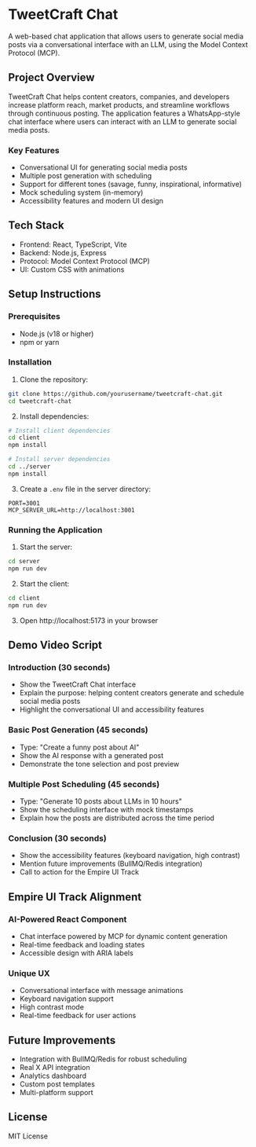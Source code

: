 # TweetCraft Chat

A web-based chat application that allows users to generate social media posts via a conversational interface with an LLM, using the Model Context Protocol (MCP).

## Project Overview

TweetCraft Chat helps content creators, companies, and developers increase platform reach, market products, and streamline workflows through continuous posting. The application features a WhatsApp-style chat interface where users can interact with an LLM to generate social media posts.

### Key Features

- Conversational UI for generating social media posts
- Multiple post generation with scheduling
- Support for different tones (savage, funny, inspirational, informative)
- Mock scheduling system (in-memory)
- Accessibility features and modern UI design

## Tech Stack

- Frontend: React, TypeScript, Vite
- Backend: Node.js, Express
- Protocol: Model Context Protocol (MCP)
- UI: Custom CSS with animations

## Setup Instructions

### Prerequisites

- Node.js (v18 or higher)
- npm or yarn

### Installation

1. Clone the repository:
```bash
git clone https://github.com/yourusername/tweetcraft-chat.git
cd tweetcraft-chat
```

2. Install dependencies:
```bash
# Install client dependencies
cd client
npm install

# Install server dependencies
cd ../server
npm install
```

3. Create a `.env` file in the server directory:
```
PORT=3001
MCP_SERVER_URL=http://localhost:3001
```

### Running the Application

1. Start the server:
```bash
cd server
npm run dev
```

2. Start the client:
```bash
cd client
npm run dev
```

3. Open http://localhost:5173 in your browser

## Demo Video Script

### Introduction (30 seconds)
- Show the TweetCraft Chat interface
- Explain the purpose: helping content creators generate and schedule social media posts
- Highlight the conversational UI and accessibility features

### Basic Post Generation (45 seconds)
- Type: "Create a funny post about AI"
- Show the AI response with a generated post
- Demonstrate the tone selection and post preview

### Multiple Post Scheduling (45 seconds)
- Type: "Generate 10 posts about LLMs in 10 hours"
- Show the scheduling interface with mock timestamps
- Explain how the posts are distributed across the time period

### Conclusion (30 seconds)
- Show the accessibility features (keyboard navigation, high contrast)
- Mention future improvements (BullMQ/Redis integration)
- Call to action for the Empire UI Track

## Empire UI Track Alignment

### AI-Powered React Component
- Chat interface powered by MCP for dynamic content generation
- Real-time feedback and loading states
- Accessible design with ARIA labels

### Unique UX
- Conversational interface with message animations
- Keyboard navigation support
- High contrast mode
- Real-time feedback for user actions

## Future Improvements

- Integration with BullMQ/Redis for robust scheduling
- Real X API integration
- Analytics dashboard
- Custom post templates
- Multi-platform support

## License

MIT License 